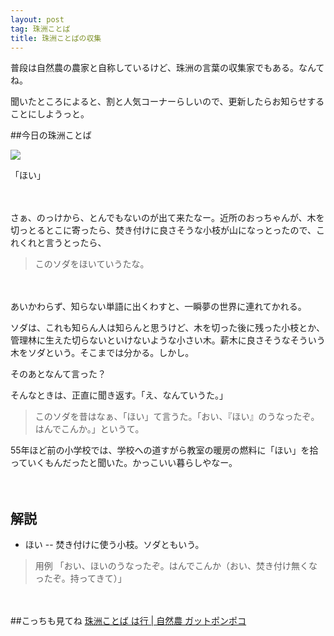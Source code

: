 ```yaml
---
layout: post
tag: 珠洲ことば
title: 珠洲ことばの収集
---
```


普段は自然農の農家と自称しているけど、珠洲の言葉の収集家でもある。なんてね。


聞いたところによると、割と人気コーナーらしいので、更新したらお知らせすることにしようっと。


##今日の珠洲ことば

![](https://c2.staticflickr.com/6/5331/8756492365_5472364737.jpg)

「ほい」

　

さぁ、のっけから、とんでもないのが出て来たなー。近所のおっちゃんが、木を切っとるとこに寄ったら、焚き付けに良さそうな小枝が山になっとったので、これくれと言うとったら、

>このソダをほいていうたな。

　

あいかわらず、知らない単語に出くわすと、一瞬夢の世界に連れてかれる。

ソダは、これも知らん人は知らんと思うけど、木を切った後に残った小枝とか、管理林に生えた切らないといけないような小さい木。薪木に良さそうなそういう木をソダという。そこまでは分かる。しかし。

そのあとなんて言った？

そんなときは、正直に聞き返す。「え、なんていうた。」

>このソダを昔はなぁ、「ほい」て言うた。「おい、『ほい』のうなったぞ。はんでこんか。」というて。

55年ほど前の小学校では、学校への道すがら教室の暖房の燃料に「ほい」を拾っていくもんだったと聞いた。かっこいい暮らしやなー。

　

## 解説

- ほい -- 焚き付けに使う小枝。ソダともいう。

> 用例
> 「おい、ほいのうなったぞ。はんでこんか（おい、焚き付け無くなったぞ。持ってきて）」

　

##こっちも見てね
[珠洲ことば は行 | 自然農 ガットポンポコ](http://kobapan.com/suzuben/ha.html)

